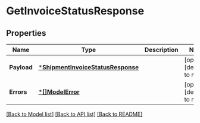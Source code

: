 # GetInvoiceStatusResponse

## Properties
Name | Type | Description | Notes
------------ | ------------- | ------------- | -------------
**Payload** | [***ShipmentInvoiceStatusResponse**](ShipmentInvoiceStatusResponse.md) |  | [optional] [default to null]
**Errors** | [***[]ModelError**](array.md) |  | [optional] [default to null]

[[Back to Model list]](../README.md#documentation-for-models) [[Back to API list]](../README.md#documentation-for-api-endpoints) [[Back to README]](../README.md)

